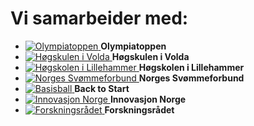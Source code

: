 # Vi samarbeider med:
* [ ![Olympiatoppen](http://i.imgur.com/J1ams4P.png) ](http://www.olympiatoppen.no) **Olympiatoppen**
* [ ![Høgskulen i Volda](http://i.imgur.com/6I2zSSj.jpg) ](http://www.hivolda.no) **Høgskulen i Volda**
* [ ![Høgskolen i Lillehammer](http://i.imgur.com/0wEEvoF.jpg) ](http://www.hil.no) **Høgskolen i Lillehammer**
* [ ![Norges Svømmeforbund](http://i.imgur.com/WORU5xW.jpg) ](http://www.svomming.no) **Norges Svømmeforbund**
* [ ![Basisball](http://i.imgur.com/BSb26BV.png) ](http://www.backtostart.no) **Back to Start**
* [ ![Innovasjon Norge](http://i.imgur.com/Fdersuu.png) ](http://www.innovasjonnorge.no) **Innovasjon Norge**
* [ ![Forskningsrådet](http://i.imgur.com/qpZ4kkS.jpg) ](http://www.forskningsradet.no) **Forskningsrådet**

